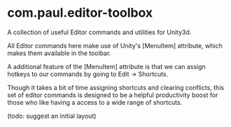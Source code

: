 # com.paul.editor-toolbox

A collection of useful Editor commands and utilities for Unity3d.

All Editor commands here make use of Unity's [MenuItem] attribute, which makes them available in the toolbar. 

A additional feature of the [MenuItem] attribute is that we can assign hotkeys to our commands by going to Edit -> Shortcuts. 

Though it takes a bit of time assigning shortcuts and clearing conflicts, this set of editor commands is designed to be a helpful productivity boost for those who like having a access to a wide range of shortcuts.

(todo: suggest an initial layout)